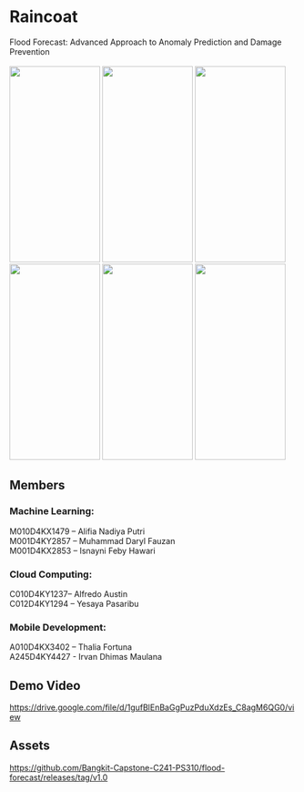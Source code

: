 # Raincoat
Flood Forecast: Advanced Approach to Anomaly Prediction and Damage Prevention <br> <br>
<img src="https://github.com/Bangkit-Capstone-C241-PS310/flood-forecast/assets/88278165/81a5b146-c9ce-49fc-92d4-c902b257755f" width="159" height="344">
<img src="https://github.com/Bangkit-Capstone-C241-PS310/flood-forecast/assets/88278165/8531c1d0-7cf4-4313-8744-e1cb63b755c6" width="159" height="344">
<img src="https://github.com/Bangkit-Capstone-C241-PS310/flood-forecast/assets/88278165/be4a624b-de87-46a5-9c05-57d2537a74b0" width="159" height="344"> <br>
<img src="https://github.com/Bangkit-Capstone-C241-PS310/flood-forecast/assets/88278165/5e8a991d-5de7-49dd-8ad9-672ad38b6f03" width="159" height="344">
<img src="https://github.com/Bangkit-Capstone-C241-PS310/flood-forecast/assets/88278165/94973313-3f58-48d9-b374-168e2d7f7866" width="159" height="344">
<img src="https://github.com/Bangkit-Capstone-C241-PS310/flood-forecast/assets/88278165/1be507d2-da63-4c95-916d-35714aa61135" width="159" height="344">

## Members
### Machine Learning:
M010D4KX1479 – Alifia Nadiya Putri<br>
M001D4KY2857 – Muhammad Daryl Fauzan<br>
M001D4KX2853 – Isnayni Feby Hawari<br>
### Cloud Computing:
C010D4KY1237– Alfredo Austin<br>
C012D4KY1294 – Yesaya Pasaribu<br>
### Mobile Development:
A010D4KX3402 – Thalia Fortuna<br>
A245D4KY4427 - Irvan Dhimas Maulana<br>

## Demo Video
https://drive.google.com/file/d/1gufBlEnBaGgPuzPduXdzEs_C8agM6QG0/view

## Assets
https://github.com/Bangkit-Capstone-C241-PS310/flood-forecast/releases/tag/v1.0
